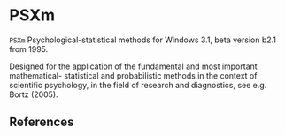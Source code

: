 # PSXm

`PSXm` Psychological-statistical methods for Windows 3.1, beta version b2.1 from 1995.

Designed for the application of the fundamental and most important mathematical- statistical and probabilistic methods in the context of scientific psychology, in the field of research and diagnostics, see e.g. Bortz (2005).

## References
